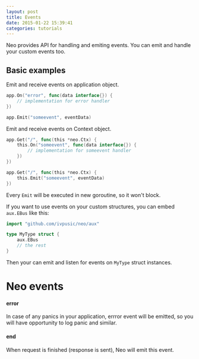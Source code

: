 ```yaml
---
layout: post
title: Events
date: 2015-01-22 15:39:41
categories: tutorials
---
```


Neo provides API for handling and emiting events. You can emit and handle your custom events too.

## Basic examples

Emit and receive events on application object.

```go
app.On("error", func(data interface{}) {
    // implementation for error handler
})
```

```go
app.Emit("someevent", eventData)
```

Emit and receive events on Context object.

```go
app.Get("/", func(this *neo.Ctx) {
    this.On("someevent", func(data interface{}) {
        // implementation for someevent handler
    })
})
```

```go
app.Get("/", func(this *neo.Ctx) {
    this.Emit("someevent", eventData)
})
```

Every ``Emit`` will be executed in new goroutine, so it won't block.

If you want to use events on your custom structures, you can embed ``aux.EBus`` like this:

```Go
import "github.com/ivpusic/neo/aux"

type MyType struct {
    aux.EBus
    // the rest
}
```

Then your can emit and listen for events on ``MyType`` struct instances.

# Neo events

#### error
In case of any panics in your application, errror event will be emitted, so you will have opportunity to log panic and similar.

#### end
When request is finished (response is sent), Neo will emit this event.